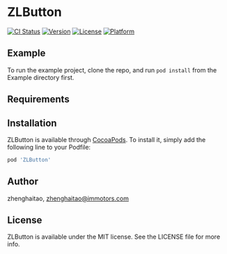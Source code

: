# ZLButton

[![CI Status](https://img.shields.io/travis/zhenghaitao/ZLButton.svg?style=flat)](https://travis-ci.org/zhenghaitao/ZLButton)
[![Version](https://img.shields.io/cocoapods/v/ZLButton.svg?style=flat)](https://cocoapods.org/pods/ZLButton)
[![License](https://img.shields.io/cocoapods/l/ZLButton.svg?style=flat)](https://cocoapods.org/pods/ZLButton)
[![Platform](https://img.shields.io/cocoapods/p/ZLButton.svg?style=flat)](https://cocoapods.org/pods/ZLButton)

## Example

To run the example project, clone the repo, and run `pod install` from the Example directory first.

## Requirements

## Installation

ZLButton is available through [CocoaPods](https://cocoapods.org). To install
it, simply add the following line to your Podfile:

```ruby
pod 'ZLButton'
```

## Author

zhenghaitao, zhenghaitao@immotors.com

## License

ZLButton is available under the MIT license. See the LICENSE file for more info.
